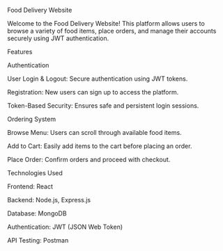 Food Delivery Website

Welcome to the Food Delivery Website! This platform allows users to browse a variety of food items, place orders, and manage their accounts securely using JWT authentication.

Features

Authentication

User Login & Logout: Secure authentication using JWT tokens.

Registration: New users can sign up to access the platform.

Token-Based Security: Ensures safe and persistent login sessions.

Ordering System

Browse Menu: Users can scroll through available food items.

Add to Cart: Easily add items to the cart before placing an order.

Place Order: Confirm orders and proceed with checkout.

Technologies Used

Frontend: React

Backend: Node.js, Express.js

Database: MongoDB

Authentication: JWT (JSON Web Token)

API Testing: Postman
